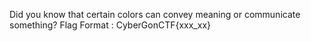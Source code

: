Did you know that certain colors can convey meaning or communicate something? Flag Format : CyberGonCTF{xxx_xx}
